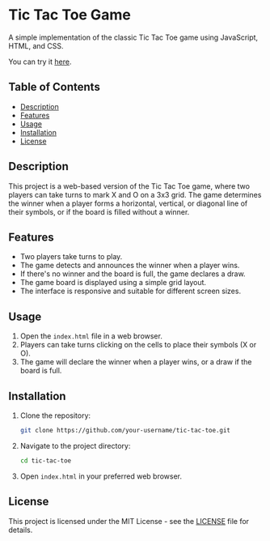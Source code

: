 # Tic Tac Toe Game

A simple implementation of the classic Tic Tac Toe game using JavaScript, HTML, and CSS.

You can try it [here](https://joajimenez.github.io/tic_tac_toe/).

## Table of Contents

- [Description](#description)
- [Features](#features)
- [Usage](#usage)
- [Installation](#installation)
- [License](#license)

## Description

This project is a web-based version of the Tic Tac Toe game, where two players can take turns to mark X and O on a 3x3 grid. The game determines the winner when a player forms a horizontal, vertical, or diagonal line of their symbols, or if the board is filled without a winner.

## Features

- Two players take turns to play.
- The game detects and announces the winner when a player wins.
- If there's no winner and the board is full, the game declares a draw.
- The game board is displayed using a simple grid layout.
- The interface is responsive and suitable for different screen sizes.

## Usage

1. Open the `index.html` file in a web browser.
2. Players can take turns clicking on the cells to place their symbols (X or O).
3. The game will declare the winner when a player wins, or a draw if the board is full.

## Installation

1. Clone the repository:

   ```bash
   git clone https://github.com/your-username/tic-tac-toe.git
   ```

2. Navigate to the project directory:

   ```bash
   cd tic-tac-toe
   ```

3. Open `index.html` in your preferred web browser.

## License

This project is licensed under the MIT License - see the [LICENSE](https://opensource.org/license/mit/) file for details.

